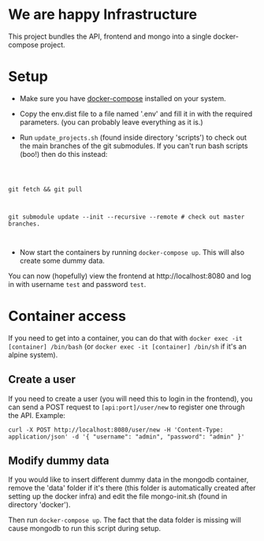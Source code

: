 
  

# We are happy Infrastructure

  

  

This project bundles the API, frontend and mongo into a single docker-compose project.

  

  

# Setup

  

- Make sure you have [docker-compose](https://docs.docker.com/compose/install/) installed on your system.

- Copy the env.dist file to a file named '.env' and fill it in with the required parameters. (you can probably leave everything as it is.)

- Run `update_projects.sh` (found inside directory 'scripts') to check out the main branches of the git submodules. If you can't run bash scripts (boo!) then do this instead:

  

  

```

  

git fetch && git pull

  

git submodule update --init --recursive --remote # check out master branches.

  

```

  
  
  

- Now start the containers by running `docker-compose up`. This will also create some dummy data.

  

You can now (hopefully) view the frontend at http://localhost:8080 and log in with username `test` and password `test`.

  

  

# Container access

  

If you need to get into a container, you can do that with `docker exec -it [container] /bin/bash` (or `docker exec -it [container] /bin/sh` if it's an alpine system).

  

  

## Create a user

  

If you need to create a user (you will need this to login in the frontend), you can send a POST request to `[api:port]/user/new` to register one through the API. Example:

  
  
  

```
curl -X POST http://localhost:8080/user/new -H 'Content-Type: application/json' -d '{ "username": "admin", "password": "admin" }'
```

  
  
  

## Modify dummy data

  

If you would like to insert different dummy data in the mongodb container, remove the 'data' folder if it's there (this folder is automatically created after setting up the docker infra) and edit the file mongo-init.sh (found in directory 'docker').

  

Then run `docker-compose up`. The fact that the data folder is missing will cause mongodb to run this script during setup.